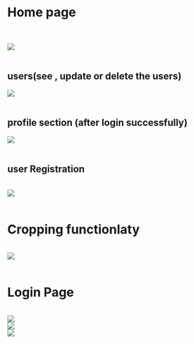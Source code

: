 <h1> Home page </h1>
<br>
<br>
  <img src="https://github.com/Harshit9651/Admin-User-management/assets/130920101/5b749404-98a7-4447-aee1-06769b130c9f">             
<br>
<br>
<h2> users(see , update or delete the users)</h2>
<img src="https://github.com/Harshit9651/Admin-User-management/assets/130920101/ea6b948d-f092-44ce-ab5f-e2845d98673a">
<br>
<br>
<h2>profile section (after login successfully)</h2>
<img src="https://github.com/Harshit9651/Admin-User-management/assets/130920101/b3455bc0-fc02-429a-a2a7-9cc87ac6eb88">
<br>
<br>
<h2>user Registration</h2>
<br>
<img src="https://github.com/Harshit9651/Admin-User-management/assets/130920101/50701a8b-c098-4b69-ac06-da90448d23c9">
<br>
<br>
<h1>Cropping functionlaty</h1>
<br>
<img src="https://github.com/Harshit9651/Admin-User-management/assets/130920101/881ec717-3d80-4bd8-900b-b56af9a091dc">
<br>
<br>
<h1> Login Page</h1>
<br>
<img src="https://github.com/Harshit9651/Admin-User-management/assets/130920101/a85a3d16-438f-462c-838d-e20a061618c8">
<br>
<img src="https://github.com/Harshit9651/Admin-User-management/assets/130920101/9475748c-61eb-4e86-adcc-c714a5a4e8d6">
<br>
<img src="https://github.com/Harshit9651/Admin-User-management/assets/130920101/fd2a941d-3a3c-48da-8422-91ef5748bb17">





